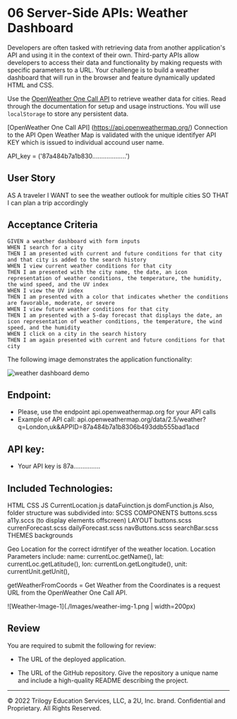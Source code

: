 # 06 Server-Side APIs: Weather Dashboard

Developers are often tasked with retrieving data from another application's API and using it in the context of their own. Third-party APIs allow developers to access their data and functionality by making requests with specific parameters to a URL. Your challenge is to build a weather dashboard that will run in the browser and feature dynamically updated HTML and CSS.

Use the [OpenWeather One Call API](https://openweathermap.org/api/one-call-api) to retrieve weather data for cities. Read through the documentation for setup and usage instructions. You will use `localStorage` to store any persistent data.

[OpenWeather One Call API] (https://api.openweathermap.org/)
Connection to the API Open Weather Map is validated with the unique identifyer API KEY which is issued to individual accound user name.

API_key = ('87a484b7a1b830...................')

## User Story

AS A traveler
I WANT to see the weather outlook for multiple cities
SO THAT I can plan a trip accordingly


## Acceptance Criteria

```
GIVEN a weather dashboard with form inputs
WHEN I search for a city
THEN I am presented with current and future conditions for that city and that city is added to the search history
WHEN I view current weather conditions for that city
THEN I am presented with the city name, the date, an icon representation of weather conditions, the temperature, the humidity, the wind speed, and the UV index
WHEN I view the UV index
THEN I am presented with a color that indicates whether the conditions are favorable, moderate, or severe
WHEN I view future weather conditions for that city
THEN I am presented with a 5-day forecast that displays the date, an icon representation of weather conditions, the temperature, the wind speed, and the humidity
WHEN I click on a city in the search history
THEN I am again presented with current and future conditions for that city
```

The following image demonstrates the application functionality:

![weather dashboard demo](./Assets/06-server-side-apis-homework-demo.png)


## Endpoint:
- Please, use the endpoint api.openweathermap.org for your API calls
- Example of API call:
api.openweathermap.org/data/2.5/weather?q=London,uk&APPID=87a484b7a1b8306b493ddb555bad1acd
## API key:
- Your API key is 87a...............

## Included Technologies:

HTML
CSS
JS
    CurrentLocation.js
    dataFuinction.js
    domFunction.js
Also, folder structure was subdivided into:
SCSS
COMPONENTS
    buttons.scss
    a11y.sccs (to display elements offscreen)
LAYOUT
    buttons.scss
    currenForecast.scss
    dailyForecast.scss
    navButtons.scss
    searchBar.scss
THEMES
    backgrounds

Geo Location for the correct idrntifyer of the weather location.
Location Parameters include:
            name: currentLoc.getName(),
            lat: currentLoc.getLatitude(),
            lon: currentLon.getLongitude(),
            unit: currentUnit.getUnit(),


getWeatherFromCoords = Get Weather from the Coordinates is a request URL from the OpenWeather One Call API.



![Weather-Image-1](./Images/weather-img-1.png | width=200px)


## Review

You are required to submit the following for review:

* The URL of the deployed application.

* The URL of the GitHub repository. Give the repository a unique name and include a high-quality README describing the project.

- - -
© 2022 Trilogy Education Services, LLC, a 2U, Inc. brand. Confidential and Proprietary. All Rights Reserved.
